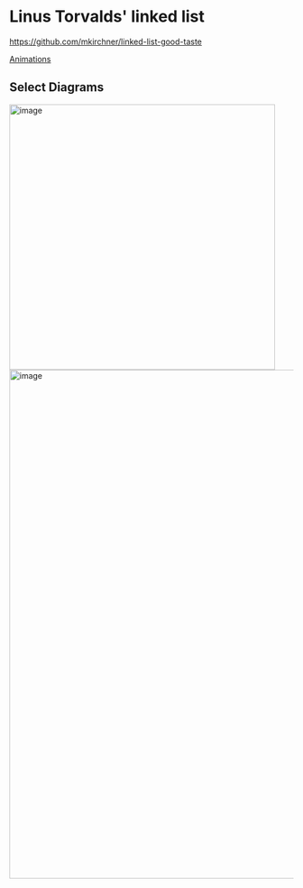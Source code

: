 # Linus Torvalds' linked list

https://github.com/mkirchner/linked-list-good-taste

[Animations](https://docs.google.com/presentation/d/1_q9YeA2Zlb4btYARbilsRcxMXVdPq8CVmRycjS_KrqU/edit?usp=sharing)

## Select Diagrams

<img width="471" alt="image" src="https://github.com/ebanner/learning/assets/2068912/d256ef7a-023c-45ad-8adb-b400658058db">

<img width="903" alt="image" src="https://github.com/ebanner/learning/assets/2068912/4fe76385-5a3c-414a-9d4f-b962e2716484">
